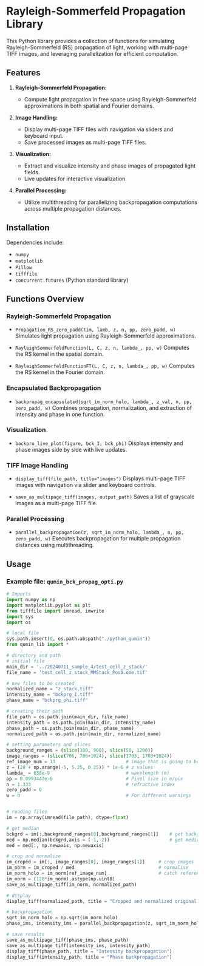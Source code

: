 # Rayleigh-Sommerfeld Propagation Library

This Python library provides a collection of functions for simulating Rayleigh-Sommerfeld (RS) propagation of light, working with multi-page TIFF images, and leveraging parallelization for efficient computation.

## Features

1. **Rayleigh-Sommerfeld Propagation:**
   - Compute light propagation in free space using Rayleigh-Sommerfeld approximations in both spatial and Fourier domains.

2. **Image Handling:**
   - Display multi-page TIFF files with navigation via sliders and keyboard input.
   - Save processed images as multi-page TIFF files.

3. **Visualization:**
   - Extract and visualize intensity and phase images of propagated light fields.
   - Live updates for interactive visualization.

4. **Parallel Processing:**
   - Utilize multithreading for parallelizing backpropagation computations across multiple propagation distances.

## Installation

Dependencies include:
- `numpy`
- `matplotlib`
- `Pillow`
- `tifffile`
- `concurrent.futures` (Python standard library)

## Functions Overview

### Rayleigh-Sommerfeld Propagation

- `Propagation_RS_zero_padd(tim, lamb, z, n, pp, zero_padd, w)`
  Simulates light propagation using Rayleigh-Sommerfeld approximations.

- `RayleighSommerfeldFunction(L, C, z, n, lambda_, pp, w)`
  Computes the RS kernel in the spatial domain.

- `RayleighSommerfeldFunctionFT(L, C, z, n, lambda_, pp, w)`
  Computes the RS kernel in the Fourier domain.

### Encapsulated Backpropagation

- `backpropag_encapsulated(sqrt_im_norm_holo, lambda_, z_val, n, pp, zero_padd, w)`
  Combines propagation, normalization, and extraction of intensity and phase in one function.

### Visualization

- `backpro_live_plot(figure, bck_I, bck_phi)`
  Displays intensity and phase images side by side with live updates.

### TIFF Image Handling

- `display_tiff(file_path, title="images")`
  Displays multi-page TIFF images with navigation via slider and keyboard controls.

- `save_as_multipage_tiff(images, output_path)`
  Saves a list of grayscale images as a multi-page TIFF file.

### Parallel Processing

- `parallel_backpropagation(z, sqrt_im_norm_holo, lambda_, n, pp, zero_padd, w)`
  Executes backpropagation for multiple propagation distances using multithreading.

## Usage

### Example file: `qumin_bck_propag_opti.py`

```python
# Imports
import numpy as np
import matplotlib.pyplot as plt
from tifffile import imread, imwrite
import sys
import os

# local file
sys.path.insert(0, os.path.abspath("./python_qumin"))
from qumin_lib import *

# directory and path
# initial file
main_dir = '../20240711_sample_4/test_cell_z_stack/'
file_name = 'test_cell_z_stack_MMStack_Pos0.ome.tif'

# new files to be created
normalized_name = "z_stack.tiff"
intensity_name = "bckprg_I.tiff"
phase_name = "bckprg_phi.tiff"

# creating their path
file_path = os.path.join(main_dir, file_name)
intensity_path = os.path.join(main_dir, intensity_name)
phase_path = os.path.join(main_dir, phase_name)
normalized_path = os.path.join(main_dir, normalized_name)

# setting parameters and slices
background_ranges = (slice(100, 900), slice(50, 1200))
image_ranges = (slice(706, 706+1024), slice(1703, 1703+1024))
ref_image_num = 13                          # image that is going to be used for backpropagation
z = (28 + np.arange(-5, 5.25, 0.25)) * 1e-6 # z values
lambda_ = 638e-9                            # wavelength (m)
pp = 0.0993442e-6                           # Pixel size in m/pix
n = 1.333                                   # refractive index
zero_padd = 0
w = 0                                       # For different warnings


# reading files
im = np.array(imread(file_path), dtype=float)

# get median
bckgrd = im[:,background_ranges[0],background_ranges[1]]    # get background
med = np.median(bckgrd,axis = (-1,-2))                      # get median
med = med[:, np.newaxis, np.newaxis]

# crop and normalize
im_croped = im[:, image_ranges[0], image_ranges[1]]     # crop images
im_norm = im_croped / med                               # normalise
im_norm_holo = im_norm[ref_image_num]                   # catch reference image
im_norm = (128*im_norm).astype(np.uint8)
save_as_multipage_tiff(im_norm, normalized_path)

# display
display_tiff(normalized_path, title = "Cropped and normalized original images")

# backpropagation
sqrt_im_norm_holo = np.sqrt(im_norm_holo)
phase_ims, intensity_ims = parallel_backpropagation(z, sqrt_im_norm_holo, lambda_, n, pp, zero_padd, w)

# save results
save_as_multipage_tiff(phase_ims, phase_path)
save_as_multipage_tiff(intensity_ims, intensity_path)
display_tiff(phase_path, title = "Intensity backpropagation")
display_tiff(intensity_path, title = "Phase backpropagation")
```

